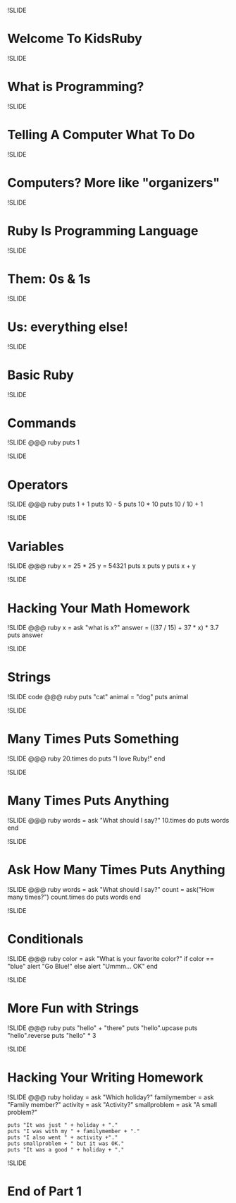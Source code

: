 !SLIDE 
# Welcome To KidsRuby #

!SLIDE 
# What is Programming? #

!SLIDE 
# Telling A Computer What To Do #

!SLIDE 
# Computers? More like "organizers" #

!SLIDE 
# Ruby Is Programming Language #

!SLIDE 
# Them: 0s & 1s #

!SLIDE 
# Us: everything else! #

!SLIDE
# Basic Ruby #

!SLIDE 
# Commands #

!SLIDE
    @@@ ruby
    puts 1

!SLIDE
# Operators

!SLIDE
    @@@ ruby
    puts 1 + 1
    puts 10 - 5
    puts 10 * 10
    puts 10 / 10 + 1

!SLIDE
# Variables #

!SLIDE
    @@@ ruby
    x = 25 * 25
    y = 54321
    puts x
    puts y
    puts x + y

!SLIDE
# Hacking Your Math Homework #

!SLIDE
    @@@ ruby
    x = ask "what is x?"
    answer = ((37 / 15) + 37 * x) * 3.7
    puts answer

!SLIDE
# Strings #

!SLIDE code
    @@@ ruby
    puts "cat"
    animal = "dog"
    puts animal

!SLIDE
# Many Times Puts Something #

!SLIDE
    @@@ ruby
    20.times do
      puts "I love Ruby!"
    end

!SLIDE
# Many Times Puts Anything #

!SLIDE
    @@@ ruby
    words = ask "What should I say?"
    10.times do
      puts words
    end

!SLIDE
# Ask How Many Times Puts Anything #

!SLIDE
    @@@ ruby
    words = ask "What should I say?"
    count = ask("How many times?")
    count.times do
      puts words
    end

!SLIDE
# Conditionals #

!SLIDE
    @@@ ruby
    color = ask "What is your favorite color?"
    if color == "blue"
      alert "Go Blue!"
    else
      alert "Ummm... OK"
    end

!SLIDE
# More Fun with Strings #

!SLIDE
    @@@ ruby
    puts "hello" + "there"
    puts "hello".upcase
    puts "hello".reverse
    puts "hello" * 3

!SLIDE
# Hacking Your Writing Homework #

!SLIDE
    @@@ ruby
    holiday = ask "Which holiday?"
    familymember = ask "Family member?"
    activity = ask "Activity?"
    smallproblem = ask "A small problem?"

    puts "It was just " + holiday + "."
    puts "I was with my " + familymember + "."
    puts "I also went " + activity +"."
    puts smallproblem + " but it was OK."
    puts "It was a good " + holiday + "."

!SLIDE
# End of Part 1 #
